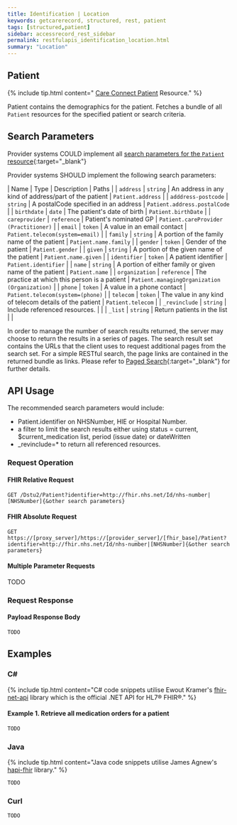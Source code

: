 ```yaml
---
title: Identification | Location
keywords: getcarerecord, structured, rest, patient
tags: [structured,patient]
sidebar: accessrecord_rest_sidebar
permalink: restfulapis_identification_location.html
summary: "Location"
---
```


## Patient ##

{% include tip.html content=" [Care Connect Patient](https://fhir-test.nhs.uk/StructureDefinition/gpconnect-patient-1) Resource." %}

Patient contains the demographics for the patient. Fetches a bundle of all `Patient` resources for the specified patient or search criteria.

## Search Parameters ##

Provider systems COULD implement all [search parameters for the `Patient` resource](https://www.hl7.org/fhir/DSTU2/patient.html#search){:target="_blank"}

Provider systems SHOULD implement the following search parameters:

| Name | Type | Description | Paths |
| `address` | `string` | An address in any kind of address/part of the patient | `Patient.address` |
| `adddress-postcode` | `string` | A postalCode specified in an address | `Patient.address.postalCode` |
| `birthdate` | `date` | The patient's date of birth | `Patient.birthDate` |
| `careprovider` | `reference` | Patient's nominated GP | `Patient.careProvider (Practitioner)` |
| `email` | `token` | A value in an email contact | `Patient.telecom(system=email)` |
| `family` | `string` | A portion of the family name of the patient | `Patient.name.family` |
| `gender` | `token` | Gender of the patient | `Patient.gender` |
| `given` | `string` | A portion of the given name of the patient | `Patient.name.given` |
| `identifier` | `token` | A patient identifier | `Patient.identifier` |
| `name` | `string` | A portion of either family or given name of the patient | `Patient.name` |
| `organization` | `reference` | The practice at which this person is a patient | `Patient.managingOrganization (Organization)` |
| `phone` | `token` | A value in a phone contact | `Patient.telecom(system=(phone)` |
| `telecom` | `token` | The value in any kind of telecom details of the patient | `Patient.telecom` |
| `_revinclude` | `string` | Include referenced resources.  |  |
| `_list` | `string` | Return patients in the list |  |

In order to manage the number of search results returned, the server may choose to return the results in a series of pages. The search result set contains the URLs that the client uses to request additional pages from the search set. For a simple RESTful search, the page links are contained in the returned bundle as links. Please refer to [Paged Search](https://www.hl7.org/fhir/DSTU2/search.html#count){:target="_blank"} for further details.



## API Usage ##

The recommended search parameters would include:

- Patient.identifier on NHSNumber, HIE or Hospital Number.
- a filter to limit the search results either using status = current, $current_medication list, period (issue date) or dateWritten
- _revinclude=* to return all referenced resources.

### Request Operation ###

#### FHIR Relative Request ####

```http
GET /Dstu2/Patient?identifier=http://fhir.nhs.net/Id/nhs-number|[NHSNumber]{&other search parameters}
```

#### FHIR Absolute Request ####

```http
GET https://[proxy_server]/https://[provider_server]/[fhir_base]/Patient?identifier=http://fhir.nhs.net/Id/nhs-number|[NHSNumber]{&other search parameters}
```

#### Multiple Parameter Requests ####

TODO

### Request Response ###

#### Payload Response Body ####


```
TODO
```

## Examples ##

### C# ###

{% include tip.html content="C# code snippets utilise Ewout Kramer's [fhir-net-api](https://github.com/ewoutkramer/fhir-net-api) library which is the official .NET API for HL7&reg; FHIR&reg;." %}

#### Example 1. Retrieve all medication orders for a patient ####

```csharp
TODO
```

### Java ###

{% include tip.html content="Java code snippets utilise James Agnew's [hapi-fhir](https://github.com/jamesagnew/hapi-fhir/
) library." %}

```java
TODO
```

### Curl ###



```curl
TODO
```




